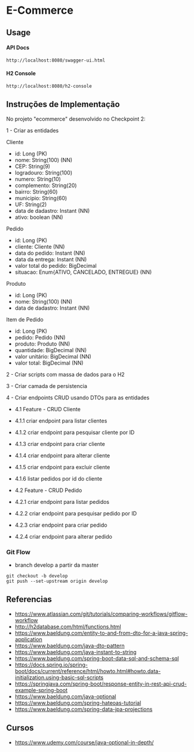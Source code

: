 # E-Commerce

## Usage

#### API Docs

```
http://localhost:8080/swagger-ui.html
```

#### H2 Console

```
http://localhost:8080/h2-console
```

## Instruções de Implementação

No  projeto "ecommerce" desenvolvido no Checkpoint 2:

1 - Criar as entidades

Cliente
- id: Long (PK)
- nome: String(100) (NN)
- CEP: String(9)
- logradouro: String(100)
- numero: String(10)
- complemento: String(20)
- bairro: String(60)
- municipio: String(60)
- UF: String(2)
- data de dadastro: Instant (NN)
- ativo: boolean  (NN)

Pedido
- id: Long (PK)
- cliente: Cliente  (NN)
- data do pedido: Instant  (NN)
- data da entrega: Instant  (NN)
- valor total do pedido: BigDecimal
- situacao: Enum{ATIVO, CANCELADO, ENTREGUE} (NN)

Produto
- id: Long (PK)
- nome: String(100) (NN)
- data de dadastro: Instant (NN)

Item de Pedido
- id: Long (PK)
- pedido: Pedido (NN)
- produto: Produto (NN)
- quantidade: BigDecimal (NN)
- valor unitário: BigDecimal (NN)
- valor total: BigDecimal (NN)

2 - Criar scripts com massa de dados para o H2

3 - Criar camada de persistencia

4 - Criar endpoints CRUD usando DTOs para as entidades

- 4.1 Feature - CRUD Cliente
- 4.1.1 criar endpoint para listar clientes
- 4.1.2 criar endpoint para pesquisar cliente por ID
- 4.1.3 criar endpoint para criar cliente
- 4.1.4 criar endpoint para alterar cliente
- 4.1.5 criar endpoint para excluir cliente
- 4.1.6 listar pedidos por id do cliente

- 4.2 Feature - CRUD Pedido
- 4.2.1 criar endpoint para listar pedidos
- 4.2.2 criar endpoint para pesquisar pedido por ID
- 4.2.3 criar endpoint para criar pedido
- 4.2.4 criar endpoint para alterar pedido

### Git Flow

- branch develop a partir da master
```
git checkout -b develop
git push --set-upstream origin develop
```

## Referencias

- https://www.atlassian.com/git/tutorials/comparing-workflows/gitflow-workflow
- http://h2database.com/html/functions.html
- https://www.baeldung.com/entity-to-and-from-dto-for-a-java-spring-application
- https://www.baeldung.com/java-dto-pattern
- https://www.baeldung.com/java-instant-to-string
- https://www.baeldung.com/spring-boot-data-sql-and-schema-sql
- https://docs.spring.io/spring-boot/docs/current/reference/html/howto.html#howto.data-initialization.using-basic-sql-scripts
- https://springjava.com/spring-boot/response-entity-in-rest-api-crud-example-spring-boot
- https://www.baeldung.com/java-optional
- https://www.baeldung.com/spring-hateoas-tutorial
- https://www.baeldung.com/spring-data-jpa-projections

## Cursos

- https://www.udemy.com/course/java-optional-in-depth/
